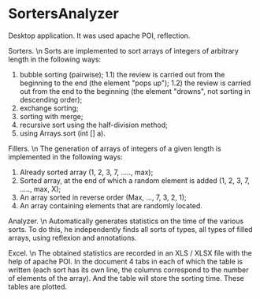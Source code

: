 # SortersAnalyzer
Desktop application. It was used apache POI, reflection.

Sorters. \n
Sorts are implemented to sort arrays of integers of arbitrary length in the following ways:
1) bubble sorting (pairwise);
1.1) the review is carried out from the beginning to the end (the element "pops up");
1.2) the review is carried out from the end to the beginning (the element "drowns", not sorting in descending order);
2) exchange sorting;
3) sorting with merge;
4) recursive sort using the half-division method;
5) using Arrays.sort (int [] a).

Fillers. \n
The generation of arrays of integers of a given length is implemented in the following ways:
1) Already sorted array
(1, 2, 3, 7, ....., max);
2) Sorted array, at the end of which a random element is added
(1, 2, 3, 7, ....., max, X);
3) An array sorted in reverse order
(Max, ..., 7, 3, 2, 1);
4) An array containing elements that are randomly located.

Analyzer. \n
Automatically generates statistics on the time of the various sorts. To do this, he independently finds all sorts of types, all types of filled arrays, using reflexion and annotations.

Excel. \n
The obtained statistics are recorded in an XLS / XLSX file with the help of apache POI. In the document 4 tabs in each of which the table is written (each sort has its own line, the columns correspond to the number of elements of the array). And the table will store the sorting time. These tables are plotted.
